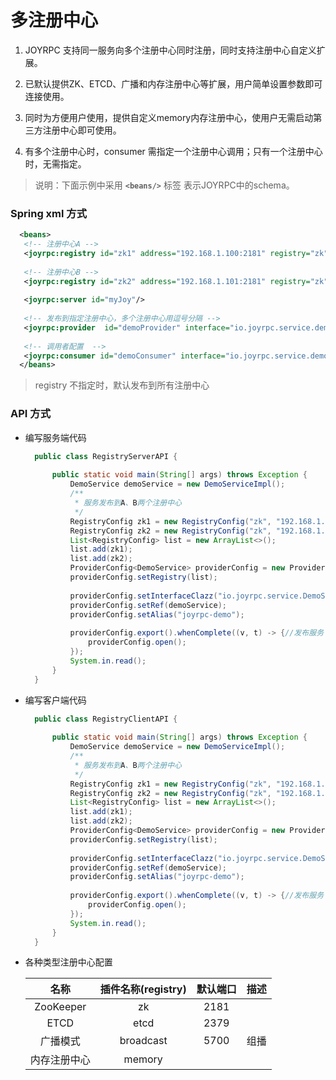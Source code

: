 多注册中心
==
1. JOYRPC 支持同一服务向多个注册中心同时注册，同时支持注册中心自定义扩展。

2. 已默认提供ZK、ETCD、广播和内存注册中心等扩展，用户简单设置参数即可连接使用。

3. 同时为方便用户使用，提供自定义memory内存注册中心，使用户无需启动第三方注册中心即可使用。

4. 有多个注册中心时，consumer 需指定一个注册中心调用；只有一个注册中心时，无需指定。

 >说明：下面示例中采用  **`<beans/>`** 标签 表示JOYRPC中的schema。
 
### Spring xml 方式

   ```xml
     <beans>
      <!-- 注册中心A -->
      <joyrpc:registry id="zk1" address="192.168.1.100:2181" registry="zk"/>
       
      <!-- 注册中心B -->
      <joyrpc:registry id="zk2" address="192.168.1.101:2181" registry="zk"/>
       
      <joyrpc:server id="myJoy"/>
       
      <!-- 发布到指定注册中心，多个注册中心用逗号分隔 -->
      <joyrpc:provider  id="demoProvider" interface="io.joyrpc.service.demoService" alias="joyrpc-demo" ref="demoServiceImpl" server="myJoy" registry="zk1,zk2"></joyrpc:provider>
      
      <!-- 调用者配置  -->
      <joyrpc:consumer id="demoConsumer" interface="io.joyrpc.service.demoService" alias="joyrpc-demo" registry="zk1"></joyrpc:consumer>
     </beans>
   ```
      
>registry 不指定时，默认发布到所有注册中心

### API 方式

  - 编写服务端代码
  
      ```java
        public class RegistryServerAPI {
        
            public static void main(String[] args) throws Exception {
                DemoService demoService = new DemoServiceImpl();
                /**
                 * 服务发布到A、B两个注册中心
                 */
                RegistryConfig zk1 = new RegistryConfig("zk", "192.168.1.100:2181");// 注册中心A
                RegistryConfig zk2 = new RegistryConfig("zk", "192.168.1.101:2181");// 注册中心B
                List<RegistryConfig> list = new ArrayList<>();
                list.add(zk1);
                list.add(zk2);
                ProviderConfig<DemoService> providerConfig = new ProviderConfig<DemoService>();
                providerConfig.setRegistry(list);
        
                providerConfig.setInterfaceClazz("io.joyrpc.service.DemoService");
                providerConfig.setRef(demoService);
                providerConfig.setAlias("joyrpc-demo");
        
                providerConfig.export().whenComplete((v, t) -> {//发布服务
                    providerConfig.open();
                });
                System.in.read();
            }
        }
      ```
      
  - 编写客户端代码
     
       ```java
         public class RegistryClientAPI {
         
             public static void main(String[] args) throws Exception {
                 DemoService demoService = new DemoServiceImpl();
                 /**
                  * 服务发布到A、B两个注册中心
                  */
                 RegistryConfig zk1 = new RegistryConfig("zk", "192.168.1.100:2181");// 注册中心A
                 RegistryConfig zk2 = new RegistryConfig("zk", "192.168.1.101:2181");// 注册中心B
                 List<RegistryConfig> list = new ArrayList<>();
                 list.add(zk1);
                 list.add(zk2);
                 ProviderConfig<DemoService> providerConfig = new ProviderConfig<DemoService>();
                 providerConfig.setRegistry(list);
         
                 providerConfig.setInterfaceClazz("io.joyrpc.service.DemoService");
                 providerConfig.setRef(demoService);
                 providerConfig.setAlias("joyrpc-demo");
         
                 providerConfig.export().whenComplete((v, t) -> {//发布服务
                     providerConfig.open();
                 });
                 System.in.read();
             }
         }
       ```
       
- 各种类型注册中心配置

  |名称|插件名称(registry)|默认端口|描述|
  | :----: | :----: | :----: | :----: |
  | ZooKeeper| zk | 2181 ||
  | ETCD| etcd | 2379 ||
  | 广播模式| broadcast | 5700 |组播|
  | 内存注册中心| memory | ||